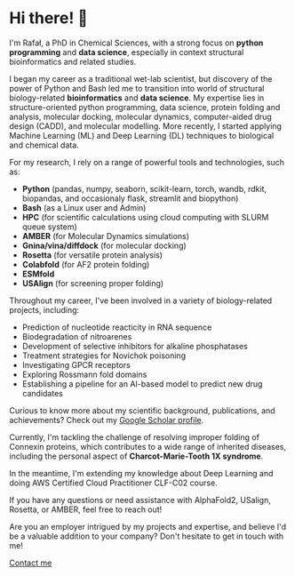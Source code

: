 # Hi there! 👋
I'm Rafał, a PhD in Chemical Sciences, with a strong focus on **python programming** and **data science**, especially in context structural bioinformatics and related studies.

I began my career as a traditional wet-lab scientist, but discovery of the power of Python and Bash led me to transition into world of structural biology-related **bioinformatics** and **data science**. My expertise lies in structure-oriented python programming, data science, protein folding and analysis, molecular docking, molecular dynamics, computer-aided drug design (CADD), and molecular modelling. More recently, I started applying Machine Learning (ML) and Deep Learning (DL) techniques to biological and chemical data.

For my research, I rely on a range of powerful tools and technologies, such as:

- **Python** (pandas, numpy, seaborn, scikit-learn, torch, wandb, rdkit, biopandas, and occasionaly flask, streamlit and biopython)
- **Bash** (as a Linux user and Admin)
- **HPC** (for scientific calculations using cloud computing with SLURM queue system)
- **AMBER** (for Molecular Dynamics simulations)
- **Gnina/vina/diffdock** (for molecular docking)
- **Rosetta** (for versatile protein analysis)
- **Colabfold** (for AF2 protein folding)
- **ESMfold**
- **USAlign** (for screening proper folding)

Throughout my career, I've been involved in a variety of biology-related projects, including:

- Prediction of nucleotide reacticity in RNA sequence
- Biodegradation of nitroarenes
- Development of selective inhibitors for alkaline phosphatases
- Treatment strategies for Novichok poisoning
- Investigating GPCR receptors
- Exploring Rossmann fold domains
- Establishing a pipeline for an AI-based model to predict new drug candidates

Curious to know more about my scientific background, publications, and achievements? Check out my [Google Scholar profile](https://scholar.google.com/citations?user=KE99D40AAAAJ&hl=pl).

Currently, I'm tackling the challenge of resolving improper folding of Connexin proteins, which contributes to a wide range of inherited diseases, including the personal aspect of **Charcot-Marie-Tooth 1X syndrome**.

In the meantime, I'm extending my knowledge about Deep Learning and doing AWS Certified Cloud Practitioner CLF-C02 course.

If you have any questions or need assistance with AlphaFold2, USalign, Rosetta, or AMBER, feel free to reach out!

Are you an employer intrigued by my projects and expertise, and believe I'd be a valuable addition to your company? Don't hesitate to get in touch with me!

[Contact me](mailto:rafal.madaj@protonmail.com)


<!--
**Rmadeye/Rmadeye** is a ✨ _special_ ✨ repository because its `README.md` (this file) appears on your GitHub profile.

Here are some ideas to get you started:

- 🔭 I’m currently working on ...
- 🌱 I’m currently learning ...
- 👯 I’m looking to collaborate on ...
- 🤔 I’m looking for help with ...
- 💬 Ask me about ...
- 📫 How to reach me: ...
- 😄 Pronouns: ...
- ⚡ Fun fact: ...
-->
